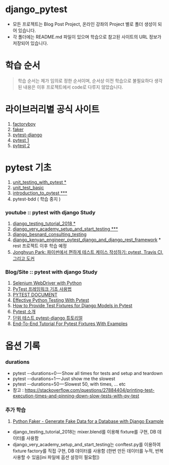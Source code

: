# django_pytest
- 모든 프로젝트는 Blog Post Project, 온라인 강좌의 Project 별로 폴더 생성이 되어 있습니다.
- 각 폴더에는 README.md 파일이 있으며 학습으로 참고된 사이트의 URL 정보가 저장되어 있습니다.

# 학습 순서
> 학습 순서는 제가 임의로 정한 순서이며, 순서상 이전 학습으로 불필요하다 생각된 내용은 이후 프로젝트에서 code로 다루지 않았습니다.

# 라이브러리별 공식 사이트
1. [factoryboy](https://factoryboy.readthedocs.io/en/stable/reference.html)
2. [faker](https://faker.readthedocs.io/en/master/)
3. [pytest-django](https://pytest-django.readthedocs.io/en/latest/)
4. [pytest 1](https://docs.pytest.org/en/6.2.x/)
5. [pytest 2](https://docs.pytest.org/en/6.2.x/contents.html)
# pytest 기초
1. [unit_testing_with_pytest *](https://coursesfree.org/course/python-3-unit-testing-with-pytest/)
2. [unit_test_basic](https://dev-jacob.tistory.com/entry/Django-%EC%9C%A0%EB%8B%9B-%ED%85%8C%EC%8A%A4%ED%8A%B8-with-Pytest-1)
3. [introduction_to_pytest  ***](https://testautomationu.applitools.com/pytest-tutorial/chapter7.html)
4. pytest-bdd ( 학습 중지 )
### youtube :: pytest with django Study
1. [django_testing_tutorial_2018 *](https://www.youtube.com/watch?v=B-qYGeLpUtE&t=5s)
2. [django_very_academy_setup_and_start_testing ***](https://www.youtube.com/watch?v=LYX6nlECcro&list=PLOLrQ9Pn6caw3ilqDR8_qezp76QuEOlHY)
3. [django_besnard_consulting_testing](https://www.youtube.com/watch?v=6pYrwjAMXmE)
4. [django_kenyan_engineer_pytest_django_and_django_rest_framework](https://www.youtube.com/watch?v=KIIdbVs7e8I&list=PLP1DxoSC17LZTTzgfq0Dimkm6eWJQC9ki) * rest 프로젝트 이후 학습 예정
5. [Jonghyun Park: 파이썬에서 편하게 테스트 케이스 작성하기: pytest, Travis CI, 그리고 도커](https://www.youtube.com/watch?v=rxCjxX4tT1E&t=1696s)

### Blog/Site :: pytest with django Study
1. [Selenium WebDriver with Python](https://testautomationu.applitools.com/selenium-webdriver-python-tutorial/)
2. [PyTest 프레임워크 기초 사용법](https://jangseongwoo.github.io/test/pytest_basic/)
3. [PYTEST DOCUMENT](https://mjyoo2.github.io/pytest_document_KR/pytest%20document/installation-and-getting-start/)
4. [Effective Python Testing With Pytest](https://realpython.com/pytest-python-testing/)
5. [How to Provide Test Fixtures for Django Models in Pytest](https://realpython.com/django-pytest-fixtures/)
6.  [Pytest 소개](https://velog.io/@sangyeon217/pytest)
7. [단위 테스트 pytest-django 튜토리얼](https://jadehan.tistory.com/4)
8. [End-To-End Tutorial For Pytest Fixtures With Examples](https://www.lambdatest.com/blog/end-to-end-tutorial-for-pytest-fixtures-with-examples/)


# 옵션 기록
### durations
- pytest --durations=0 — Show all times for tests and setup and teardown
- pytest --durations=1 — Just show me the slowest
- pytest --durations=50 — Slowest 50, with times, … etc
- 참고 : https://stackoverflow.com/questions/27884404/printing-test-execution-times-and-pinning-down-slow-tests-with-py-test

### 추가 학습
1. [Python Faker - Generate Fake Data for a Database with Django Example](https://www.youtube.com/watch?v=8LHdbaV7Dvo)

* django_testing_tutorial_2018는 mixer.blend를 이용해 fixture를 구현, DB 데이터를 사용함
* django_very_academy_setup_and_start_testing는 conftest.py를 이용하여 fixture factory를 직접 구현, DB 데이터를 사용함 (한번 만든 데이터를 누적, 반복 사용할 수 있음[ini 파일에 옵션 설정이 필요함])